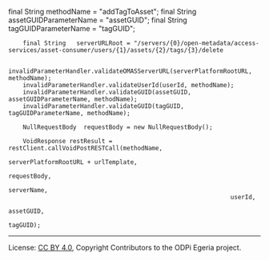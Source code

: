 <!-- SPDX-License-Identifier: CC-BY-4.0 -->
<!-- Copyright Contributors to the ODPi Egeria project. -->


final String   methodName  = "addTagToAsset";
        final String   assetGUIDParameterName = "assetGUID";
        final String   tagGUIDParameterName = "tagGUID";

        final String   serverURLRoot = "/servers/{0}/open-metadata/access-services/asset-consumer/users/{1}/assets/{2}/tags/{3}/delete

        invalidParameterHandler.validateOMASServerURL(serverPlatformRootURL, methodName);
        invalidParameterHandler.validateUserId(userId, methodName);
        invalidParameterHandler.validateGUID(assetGUID, assetGUIDParameterName, methodName);
        invalidParameterHandler.validateGUID(tagGUID, tagGUIDParameterName, methodName);

        NullRequestBody  requestBody = new NullRequestBody();

        VoidResponse restResult = restClient.callVoidPostRESTCall(methodName,
                                                                  serverPlatformRootURL + urlTemplate,
                                                                  requestBody,
                                                                  serverName,
                                                                  userId,
                                                                  assetGUID,
                                                                  tagGUID);



----
License: [CC BY 4.0](https://creativecommons.org/licenses/by/4.0/),
Copyright Contributors to the ODPi Egeria project.